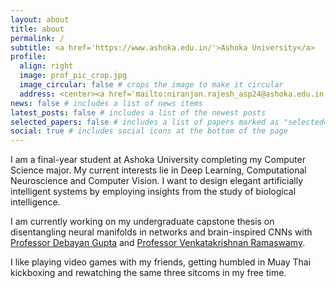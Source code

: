 ```yaml
---
layout: about
title: about
permalink: /
subtitle: <a href='https://www.ashoka.edu.in/'>Ashoka University</a>
profile:
  align: right
  image: prof_pic_crop.jpg
  image_circular: false # crops the image to make it circular
  address: <center><a href='mailto:niranjan.rajesh_asp24@ashoka.edu.in'>Email</a></center>
news: false # includes a list of news items
latest_posts: false # includes a list of the newest posts
selected_papers: false # includes a list of papers marked as "selected={true}"
social: true # includes social icons at the bottom of the page
---
```


I am a final-year student at Ashoka University completing my Computer Science major. My current interests lie in Deep Learning, Computational Neuroscience and Computer Vision. I want to design elegant artificially intelligent systems by employing insights from the study of biological intelligence.

I am currently working on my undergraduate capstone thesis on disentangling neural manifolds in networks and brain-inspired CNNs with [Professor Debayan Gupta](https://www.ashoka.edu.in/profile/debayan-gupta/) and [Professor Venkatakrishnan Ramaswamy](https://www.bits-pilani.ac.in/hyderabad/dr-venkatakrishnan-ramaswamy).

I like playing video games with my friends, getting humbled in Muay Thai kickboxing and rewatching the same three sitcoms in my free time.

<!--
Write your biography here. Tell the world about yourself. Link to your favorite [subreddit](http://reddit.com). You can put a picture in, too. The code is already in, just name your picture `prof_pic.jpg` and put it in the `img/` folder.

Put your address / P.O. box / other info right below your picture. You can also disable any of these elements by editing `profile` property of the YAML header of your `_pages/about.md`. Edit `_bibliography/papers.bib` and Jekyll will render your [publications page](/al-folio/publications/) automatically.

Link to your social media connections, too. This theme is set up to use [Font Awesome icons](http://fortawesome.github.io/Font-Awesome/) and [Academicons](https://jpswalsh.github.io/academicons/), like the ones below. Add your Facebook, Twitter, LinkedIn, Google Scholar, or just disable all of them. -->
